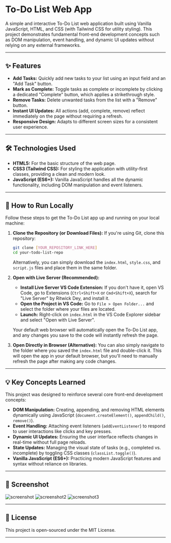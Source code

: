 

# To-Do List Web App

A simple and interactive To-Do List web application built using Vanilla JavaScript, HTML, and CSS (with Tailwind CSS for utility styling). This project demonstrates fundamental front-end development concepts such as DOM manipulation, event handling, and dynamic UI updates without relying on any external frameworks.

-----

## ✨ Features

  * **Add Tasks:** Quickly add new tasks to your list using an input field and an "Add Task" button.
  * **Mark as Complete:** Toggle tasks as complete or incomplete by clicking a dedicated "Complete" button, which applies a strikethrough style.
  * **Remove Tasks:** Delete unwanted tasks from the list with a "Remove" button.
  * **Instant UI Updates:** All actions (add, complete, remove) reflect immediately on the page without requiring a refresh.
  * **Responsive Design:** Adapts to different screen sizes for a consistent user experience.

-----

## 🛠 Technologies Used

  * **HTML5:** For the basic structure of the web page.
  * **CSS3 (Tailwind CSS):** For styling the application with utility-first classes, providing a clean and modern look.
  * **JavaScript (ES6+):** Vanilla JavaScript handles all the dynamic functionality, including DOM manipulation and event listeners.

-----

## 🚀 How to Run Locally

Follow these steps to get the To-Do List app up and running on your local machine:

1.  **Clone the Repository (or Download Files):**
    If you're using Git, clone this repository:

    ```bash
    git clone [YOUR_REPOSITORY_LINK_HERE]
    cd your-todo-list-repo
    ```

    Alternatively, you can simply download the `index.html`, `style.css`, and `script.js` files and place them in the same folder.

2.  **Open with Live Server (Recommended):**

      * **Install Live Server VS Code Extension:** If you don't have it, open VS Code, go to Extensions (`Ctrl+Shift+X` or `Cmd+Shift+X`), search for "Live Server" by Ritwick Dey, and install it.
      * **Open the Project in VS Code:** Go to `File > Open Folder...` and select the folder where your files are located.
      * **Launch:** Right-click on `index.html` in the VS Code Explorer sidebar and select "Open with Live Server".

    Your default web browser will automatically open the To-Do List app, and any changes you save to the code will instantly refresh the page.

3.  **Open Directly in Browser (Alternative):**
    You can also simply navigate to the folder where you saved the `index.html` file and double-click it. This will open the app in your default browser, but you'll need to manually refresh the page after making any code changes.

-----

## 💡 Key Concepts Learned

This project was designed to reinforce several core front-end development concepts:

  * **DOM Manipulation:** Creating, appending, and removing HTML elements dynamically using JavaScript (`document.createElement()`, `appendChild()`, `remove()`).
  * **Event Handling:** Attaching event listeners (`addEventListener`) to respond to user interactions like clicks and key presses.
  * **Dynamic UI Updates:** Ensuring the user interface reflects changes in real-time without full page reloads.
  * **State Updates:** Managing the visual state of tasks (e.g., completed vs. incomplete) by toggling CSS classes (`classList.toggle()`).
  * **Vanilla JavaScript (ES6+):** Practicing modern JavaScript features and syntax without reliance on libraries.

-----

## 📸 Screenshot

![screenshot](https://github.com/user-attachments/assets/368d9a8f-9032-4a6d-834d-ed8c4c4f8684)
![screenshot2](https://github.com/user-attachments/assets/3e1fa759-9980-4dce-9f7e-f6142c7d29be)
![screenshot3](https://github.com/user-attachments/assets/d15b5a0c-e301-498a-b9c8-4c5343ab4b12)


-----

## 📄 License

This project is open-sourced under the MIT License.

-----
